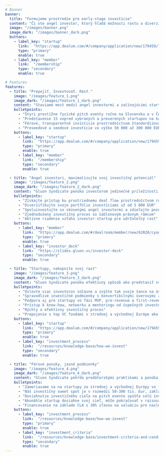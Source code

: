 ```yaml
---
# Banner
banner:
  title: "Formujeme prostredie pre early-stage investície"
  content: "Či ste angel investor, ktorý hľadá možnosti rastu a diverzifikácie svojho portfólia, alebo startup hľadajúcí férové early-stage financovanie, Gluon Syndicate je tu pre vás. Pripojte sa ku nám a staňte sa súčasťou komunity, ktorá formuje budúcnosť angel investovania v CEE!"
  image: "/images/banner.png"
  image_dark: "/images/banner_dark.png"
  buttons:
    - label_key: "startup"
      link:  "https://app.dealum.com/#/company/application/new/179459/lv87nnpydpvdwsus5oppwf09y4852o15"
      type: "primary"
      enable: true
    - label_key: "member"
      link:  "/membership"
      type: "secondary"
      enable: true

# Features
features:
  - title: "Prepojiť. Investovať. Rásť."
    image: "/images/feature_1.png"
    image_dark: "/images/feature_1_dark.png"
    content: "Staviame most medzi angel investormi a začínajúcimi startupmi a podporujeme inovácie a rast v regióne strednej a východnej Európy."
    bulletpoints:
      - "Štyri prestížne fyzické pitch eventy ročne na Slovensku a v Česku"
      - "Predstavenie 15 vopred vybraných a preverených startupov na každom evente"
      - "Férové, transparentné invísticie prostredníctvom štandardizovaného právneho rámca"
      - "Preseedové a seedové investície vo výške 50 000 až 300 000 EUR"
    buttons:
      - label_key: "startup"
        link:  "https://app.dealum.com/#/company/application/new/179459/lv87nnpydpvdwsus5oppwf09y4852o15"
        type: "primary"
        enable: true
      - label_key: "member"
        link:  "/membership"
        type: "secondary"
        enable: true

  - title: "Angel investori, maximalizujte svoj investičný potenciál"
    image: "/images/feature_2.png"
    image_dark: "/images/feature_2_dark.png"
    content: "Gluon Syndicate ponúka investorom jedinečné príležitosti ku vstupu do nejsľubnejších startupov v regióne strednej a východnej Európy."
    bulletpoints:
      - "Získajte prístup ku prvotriednemu deal flow prostredníctvom rozsiahleho networku a partnerstiev"
      - "Diverzifikujte svoje portfólio investíciami už od 5 000 EUR"
      - "Spoluinvestujte so skúsenými angel investormi a zdieľajte poznatky a riziká"
      - "Zjednodušený investičný proces so šablonovým právnym rámcom"
      - "Aktívne riadenie vzťahu investor-startup pre udržateľný rast"
    buttons:
      - label_key: "member"
        link:  "https://app.dealum.com/#/dealroom/member/new/62028/cyog3czz59zg1txo5oyln1tmlcoic3vr"
        type: "primary"
        enable: true
      - label_key: "investor_deck"
        link:  "https://slides.gluon.vc/investor-deck"
        type: "secondary"
        enable: true

  - title: "Startupy, nakopnite svoj rast"
    image: "/images/feature_3.png"
    image_dark: "/images/feature_3_dark.png"
    content: "Gluon Syndicate ponúka efektívny spôsob ako predstaviť svoj biznis viacerým prevereným angel investorom súčasne a zaisťuje férové a transparentné financovanie pre začínajúce startupy."
    bulletpoints:
      - "Oslovte viac investorov súčasne a zvýšte tak svoje šance na úspech"
      - "Spravodlivé investičné podmienky s konvertibilnými úverovými zmluvami"
      - "Podpora aj pre startupy vo fázi MVP, pre-revenue a first-revenue"
      - "Prístup k know-how, networku a mentoringu od úspešných investorov-podnikateľov"
      - "Rýchly a efektívny investičný proces"
      - "Prepojenie s top VC fondami v strednej a východnej Európe ako dôležitý východzí bod pre ďalšie investičné kolá"
    buttons:
      - label_key: "startup"
        link:  "https://app.dealum.com/#/company/application/new/179459/lv87nnpydpvdwsus5oppwf09y4852o15"
        type: "primary"
        enable: true
      - label_key: "investment_process"
        link:  "/resources/knowledge-base/how-we-invest"
        type: "secondary"
        enable: true

  - title: "Férové ponuky, jasné podmienky"
    image: "/images/feature_4.png"
    image_dark: "/images/feature_4_dark.png"
    content: "Gluon Syndicate pohŕda predátorskými praktikami a ponúka investície prostredníctvom zmlúv o konvertibilných úveroch, které odkladajú diskusiu o valuácii až do nadchádzajucého kvalifikovaného kola."
    bulletpoints:
      - "Zameriavame sa na startupy zo strednej a východnej Európy vo fáze pilotných projektov a prvných tržieb (bez preferencie konkrétneho odvetvia)"
      - "Náš investičný sweet spot je v rozmedzí 50-300 tis. Eur, zakladatelia si sami stanovujú investičné ciele"
      - "Dosiahnutie investičného cieľa na pitch evente spúšťa celú investiciu"
      - "Akonáhle startup dosiahne svoj cieľ, môže pokračovať v raisovaní peňazí až na dvojnásobnú čiastku"
      - "Financovanie na základe CLA s 30% zľavou na valuáciu pre nasledujúce investičné kolo a valuation cap vo výške 10-násobku investičného cieľa"
    buttons:
      - label_key: "investment_process"
        link:  "/resources/knowledge-base/how-we-invest"
        type: "primary"
        enable: true
      - label_key: "investment_criteria"
        link:  "/resources/knowledge-base/investment-criteria-and-conditions"
        type: "secondary"
        enable: true
---
```

